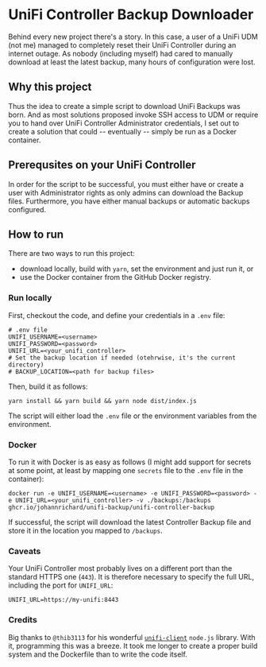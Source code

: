# UniFi Controller Backup Downloader

Behind every new project there's a story. In this case, a user of a UniFi UDM (not me) managed to completely reset their UniFi Controller during an internet outage. As nobody (including myself) had cared to manually download at least the latest backup, many hours of configuration were lost.

## Why this project

Thus the idea to create a simple script to download UniFi Backups was born. And as most solutions proposed invoke SSH access to UDM or require you to hand over UniFi Controller Administrator credentials, I set out to create a solution that could -- eventually -- simply be run as a Docker container.

## Prerequsites on your UniFi Controller

In order for the script to be successful, you must either have or create a user with Administrator rights as only admins can download the Backup files. Furthermore, you have either manual backups or automatic backups configured.

## How to run

There are two ways to run this project:

- download locally, build with `yarn`, set the environment and just run it, or
- use the Docker container from the GitHub Docker registry.

### Run locally

First, checkout the code, and define your credentials in a `.env` file:

```lang=env
# .env file
UNIFI_USERNAME=<username> 
UNIFI_PASSWORD=<password> 
UNIFI_URL=<your_unifi_controller> 
# Set the backup location if needed (otehrwise, it's the current directory)
# BACKUP_LOCATION=<path for backup files>
```

Then, build it as follows:

```lang=bash
yarn install && yarn build && yarn node dist/index.js 
```

The script will either load the `.env` file or the environment variables from the environment.

### Docker

To run it with Docker is as easy as follows (I might add support for secrets at some point, at least by mapping one `secrets` file to the `.env` file in the container):

```lang=bash
docker run -e UNIFI_USERNAME=<username> -e UNIFI_PASSWORD=<password> -e UNIFI_URL=<your_unifi_controller> -v ./backups:/backups ghcr.io/johannrichard/unifi-backup/unifi-controller-backup
```

If successful, the script will download the latest Controller Backup file and store it in the location you mapped to `/backups`.

### Caveats

Your UniFi Controller most probably lives on a different port than the standard HTTPS one (`443`). It is therefore necessary to specify the full URL, including the port for `UNIFI_URL`:

```lang=shell
UNIFI_URL=https://my-unifi:8443
```

### Credits

Big thanks to `@thib3113` for his wonderful [`unifi-client`](https://github.com/thib3113/unifi-client) `node.js` library. With it, programming this was a breeze. It took me longer to create a proper build system and the Dockerfile than to write the code itself.
